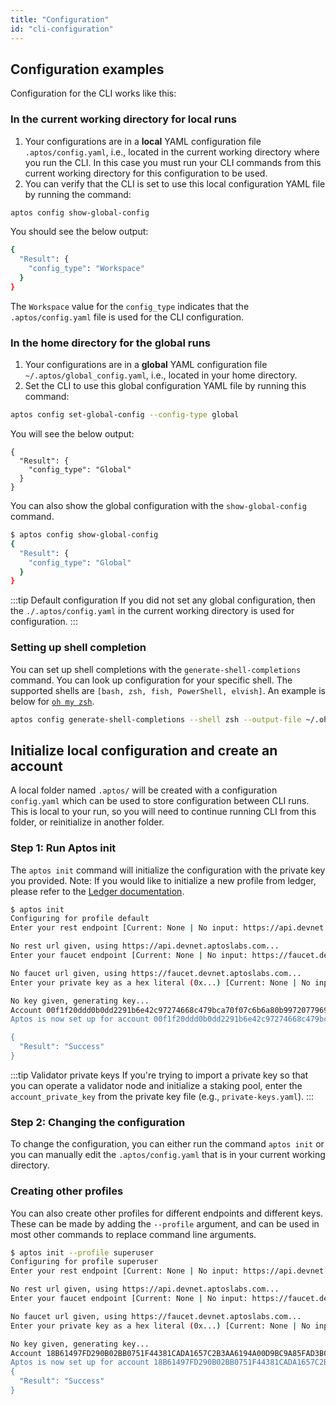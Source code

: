 ```yaml
---
title: "Configuration"
id: "cli-configuration"
---
```


## Configuration examples

Configuration for the CLI works like this:

### In the current working directory for local runs

1. Your configurations are in a **local** YAML configuration file `.aptos/config.yaml`, i.e., located in the current working directory where you run the CLI. In this case you must run your CLI commands from this current working directory for this configuration to be used.
2. You can verify that the CLI is set to use this local configuration YAML file by running the command:

```bash
aptos config show-global-config
```

You should see the below output:

```bash
{
  "Result": {
    "config_type": "Workspace"
  }
}
```

The `Workspace` value for the `config_type` indicates that the `.aptos/config.yaml` file is used for the CLI configuration.

### In the home directory for the global runs

1. Your configurations are in a **global** YAML configuration file `~/.aptos/global_config.yaml`, i.e., located in your home directory.
2. Set the CLI to use this global configuration YAML file by running this command:

```bash
aptos config set-global-config --config-type global
```

You will see the below output:

```
{
  "Result": {
    "config_type": "Global"
  }
}
```

You can also show the global configuration with the `show-global-config` command.

```bash
$ aptos config show-global-config
{
  "Result": {
    "config_type": "Global"
  }
}
```

:::tip Default configuration
If you did not set any global configuration, then the `./.aptos/config.yaml` in the current working directory is used for configuration.
:::

### Setting up shell completion

You can set up shell completions with the `generate-shell-completions` command. You can look up configuration for your specific shell. The supported shells are `[bash, zsh, fish, PowerShell, elvish]`. An example is below for [`oh my zsh`](https://ohmyz.sh/).

```bash
aptos config generate-shell-completions --shell zsh --output-file ~/.oh-my-zsh/completions/_aptos
```

## Initialize local configuration and create an account

A local folder named `.aptos/` will be created with a configuration `config.yaml` which can be used to store configuration between CLI runs. This is local to your run, so you will need to continue running CLI from this folder, or reinitialize in another folder.

### Step 1: Run Aptos init

The `aptos init` command will initialize the configuration with the private key you provided.
Note: If you would like to initialize a new profile from ledger, please refer to the [Ledger documentation](./use-aptos-ledger.md).

```bash
$ aptos init
Configuring for profile default
Enter your rest endpoint [Current: None | No input: https://api.devnet.aptoslabs.com]

No rest url given, using https://api.devnet.aptoslabs.com...
Enter your faucet endpoint [Current: None | No input: https://faucet.devnet.aptoslabs.com]

No faucet url given, using https://faucet.devnet.aptoslabs.com...
Enter your private key as a hex literal (0x...) [Current: None | No input: Generate new key (or keep one if present)]

No key given, generating key...
Account 00f1f20ddd0b0dd2291b6e42c97274668c479bca70f07c6b6a80b99720779696 doesn't exist, creating it and funding it with 10000 coins
Aptos is now set up for account 00f1f20ddd0b0dd2291b6e42c97274668c479bca70f07c6b6a80b99720779696!  Run `aptos help` for more information about commands

{
  "Result": "Success"
}
```

:::tip Validator private keys
If you're trying to import a private key so that you can operate a validator node and initialize a staking pool, enter the `account_private_key` from the private key file (e.g., `private-keys.yaml`).
:::

### Step 2: Changing the configuration

To change the configuration, you can either run the command `aptos init` or you can manually edit the `.aptos/config.yaml` that is in your current working directory.

### Creating other profiles

You can also create other profiles for different endpoints and different keys. These can be made by adding the `--profile` argument, and can be used in most other commands to replace command line arguments.

```bash
$ aptos init --profile superuser
Configuring for profile superuser
Enter your rest endpoint [Current: None | No input: https://api.devnet.aptoslabs.com]

No rest url given, using https://api.devnet.aptoslabs.com...
Enter your faucet endpoint [Current: None | No input: https://faucet.devnet.aptoslabs.com]

No faucet url given, using https://faucet.devnet.aptoslabs.com...
Enter your private key as a hex literal (0x...) [Current: None | No input: Generate new key (or keep one if present)]

No key given, generating key...
Account 18B61497FD290B02BB0751F44381CADA1657C2B3AA6194A00D9BC9A85FAD3B04 doesn't exist, creating it and funding it with 10000 coins
Aptos is now set up for account 18B61497FD290B02BB0751F44381CADA1657C2B3AA6194A00D9BC9A85FAD3B04!  Run `aptos help` for more information about commands
{
  "Result": "Success"
}
```
